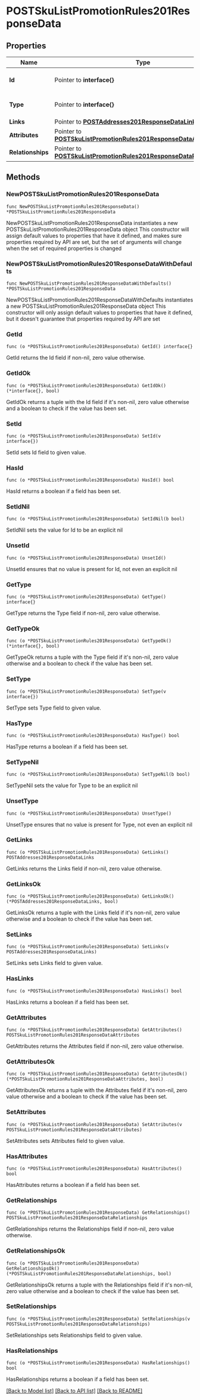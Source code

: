 # POSTSkuListPromotionRules201ResponseData

## Properties

Name | Type | Description | Notes
------------ | ------------- | ------------- | -------------
**Id** | Pointer to **interface{}** | The resource&#39;s id | [optional] 
**Type** | Pointer to **interface{}** | The resource&#39;s type | [optional] 
**Links** | Pointer to [**POSTAddresses201ResponseDataLinks**](POSTAddresses201ResponseDataLinks.md) |  | [optional] 
**Attributes** | Pointer to [**POSTSkuListPromotionRules201ResponseDataAttributes**](POSTSkuListPromotionRules201ResponseDataAttributes.md) |  | [optional] 
**Relationships** | Pointer to [**POSTSkuListPromotionRules201ResponseDataRelationships**](POSTSkuListPromotionRules201ResponseDataRelationships.md) |  | [optional] 

## Methods

### NewPOSTSkuListPromotionRules201ResponseData

`func NewPOSTSkuListPromotionRules201ResponseData() *POSTSkuListPromotionRules201ResponseData`

NewPOSTSkuListPromotionRules201ResponseData instantiates a new POSTSkuListPromotionRules201ResponseData object
This constructor will assign default values to properties that have it defined,
and makes sure properties required by API are set, but the set of arguments
will change when the set of required properties is changed

### NewPOSTSkuListPromotionRules201ResponseDataWithDefaults

`func NewPOSTSkuListPromotionRules201ResponseDataWithDefaults() *POSTSkuListPromotionRules201ResponseData`

NewPOSTSkuListPromotionRules201ResponseDataWithDefaults instantiates a new POSTSkuListPromotionRules201ResponseData object
This constructor will only assign default values to properties that have it defined,
but it doesn't guarantee that properties required by API are set

### GetId

`func (o *POSTSkuListPromotionRules201ResponseData) GetId() interface{}`

GetId returns the Id field if non-nil, zero value otherwise.

### GetIdOk

`func (o *POSTSkuListPromotionRules201ResponseData) GetIdOk() (*interface{}, bool)`

GetIdOk returns a tuple with the Id field if it's non-nil, zero value otherwise
and a boolean to check if the value has been set.

### SetId

`func (o *POSTSkuListPromotionRules201ResponseData) SetId(v interface{})`

SetId sets Id field to given value.

### HasId

`func (o *POSTSkuListPromotionRules201ResponseData) HasId() bool`

HasId returns a boolean if a field has been set.

### SetIdNil

`func (o *POSTSkuListPromotionRules201ResponseData) SetIdNil(b bool)`

 SetIdNil sets the value for Id to be an explicit nil

### UnsetId
`func (o *POSTSkuListPromotionRules201ResponseData) UnsetId()`

UnsetId ensures that no value is present for Id, not even an explicit nil
### GetType

`func (o *POSTSkuListPromotionRules201ResponseData) GetType() interface{}`

GetType returns the Type field if non-nil, zero value otherwise.

### GetTypeOk

`func (o *POSTSkuListPromotionRules201ResponseData) GetTypeOk() (*interface{}, bool)`

GetTypeOk returns a tuple with the Type field if it's non-nil, zero value otherwise
and a boolean to check if the value has been set.

### SetType

`func (o *POSTSkuListPromotionRules201ResponseData) SetType(v interface{})`

SetType sets Type field to given value.

### HasType

`func (o *POSTSkuListPromotionRules201ResponseData) HasType() bool`

HasType returns a boolean if a field has been set.

### SetTypeNil

`func (o *POSTSkuListPromotionRules201ResponseData) SetTypeNil(b bool)`

 SetTypeNil sets the value for Type to be an explicit nil

### UnsetType
`func (o *POSTSkuListPromotionRules201ResponseData) UnsetType()`

UnsetType ensures that no value is present for Type, not even an explicit nil
### GetLinks

`func (o *POSTSkuListPromotionRules201ResponseData) GetLinks() POSTAddresses201ResponseDataLinks`

GetLinks returns the Links field if non-nil, zero value otherwise.

### GetLinksOk

`func (o *POSTSkuListPromotionRules201ResponseData) GetLinksOk() (*POSTAddresses201ResponseDataLinks, bool)`

GetLinksOk returns a tuple with the Links field if it's non-nil, zero value otherwise
and a boolean to check if the value has been set.

### SetLinks

`func (o *POSTSkuListPromotionRules201ResponseData) SetLinks(v POSTAddresses201ResponseDataLinks)`

SetLinks sets Links field to given value.

### HasLinks

`func (o *POSTSkuListPromotionRules201ResponseData) HasLinks() bool`

HasLinks returns a boolean if a field has been set.

### GetAttributes

`func (o *POSTSkuListPromotionRules201ResponseData) GetAttributes() POSTSkuListPromotionRules201ResponseDataAttributes`

GetAttributes returns the Attributes field if non-nil, zero value otherwise.

### GetAttributesOk

`func (o *POSTSkuListPromotionRules201ResponseData) GetAttributesOk() (*POSTSkuListPromotionRules201ResponseDataAttributes, bool)`

GetAttributesOk returns a tuple with the Attributes field if it's non-nil, zero value otherwise
and a boolean to check if the value has been set.

### SetAttributes

`func (o *POSTSkuListPromotionRules201ResponseData) SetAttributes(v POSTSkuListPromotionRules201ResponseDataAttributes)`

SetAttributes sets Attributes field to given value.

### HasAttributes

`func (o *POSTSkuListPromotionRules201ResponseData) HasAttributes() bool`

HasAttributes returns a boolean if a field has been set.

### GetRelationships

`func (o *POSTSkuListPromotionRules201ResponseData) GetRelationships() POSTSkuListPromotionRules201ResponseDataRelationships`

GetRelationships returns the Relationships field if non-nil, zero value otherwise.

### GetRelationshipsOk

`func (o *POSTSkuListPromotionRules201ResponseData) GetRelationshipsOk() (*POSTSkuListPromotionRules201ResponseDataRelationships, bool)`

GetRelationshipsOk returns a tuple with the Relationships field if it's non-nil, zero value otherwise
and a boolean to check if the value has been set.

### SetRelationships

`func (o *POSTSkuListPromotionRules201ResponseData) SetRelationships(v POSTSkuListPromotionRules201ResponseDataRelationships)`

SetRelationships sets Relationships field to given value.

### HasRelationships

`func (o *POSTSkuListPromotionRules201ResponseData) HasRelationships() bool`

HasRelationships returns a boolean if a field has been set.


[[Back to Model list]](../README.md#documentation-for-models) [[Back to API list]](../README.md#documentation-for-api-endpoints) [[Back to README]](../README.md)



